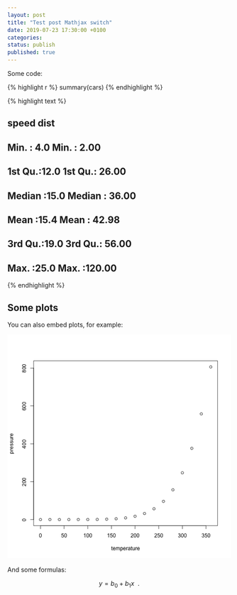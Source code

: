 ```yaml
---
layout: post
title: "Test post Mathjax switch"
date: 2019-07-23 17:30:00 +0100
categories: 
status: publish
published: true
---
```

 
Some code:
 

{% highlight r %}
summary(cars)
{% endhighlight %}



{% highlight text %}
##      speed           dist       
##  Min.   : 4.0   Min.   :  2.00  
##  1st Qu.:12.0   1st Qu.: 26.00  
##  Median :15.0   Median : 36.00  
##  Mean   :15.4   Mean   : 42.98  
##  3rd Qu.:19.0   3rd Qu.: 56.00  
##  Max.   :25.0   Max.   :120.00
{% endhighlight %}
 
## Some plots
 
You can also embed plots, for example:
 
![plot of chunk pressure](/assets/img/2019-07-23-Test.Rmd/pressure-1.png)
 
And some formulas:
 
$$
y = b_0 + b_1x \enspace .
$$
